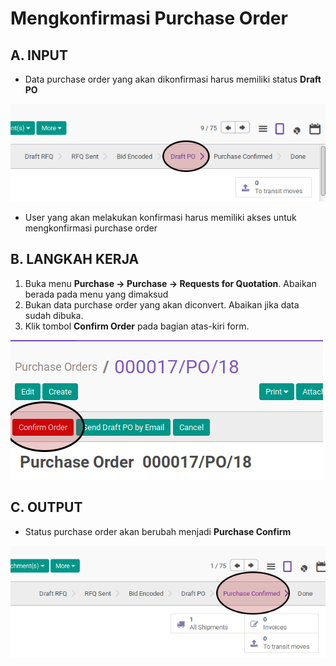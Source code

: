 # Mengkonfirmasi Purchase Order

## A. INPUT

* Data purchase order yang akan dikonfirmasi harus memiliki status **Draft PO**

![](../../img/purchase-order/status-draft-po.png)

* User yang akan melakukan konfirmasi harus memiliki akses untuk mengkonfirmasi purchase order

## B. LANGKAH KERJA

1. Buka menu **Purchase -> Purchase -> Requests for Quotation**. Abaikan berada pada menu yang dimaksud
2. Bukan data purchase order yang akan diconvert. Abaikan jika data sudah dibuka.
3. Klik tombol **Confirm Order** pada bagian atas-kiri form.

![](../../img/purchase-order/tombol-confirm.png)

## C. OUTPUT

* Status purchase order akan berubah menjadi **Purchase Confirm**

![](../../img/purchase-order/status-confirm.png)
